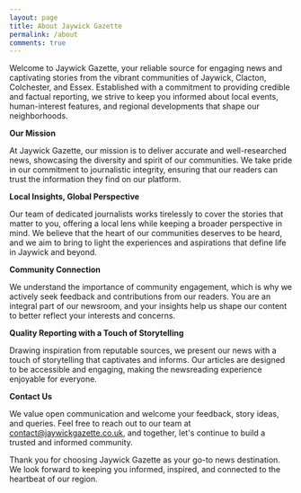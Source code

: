 ```yaml
---
layout: page
title: About Jaywick Gazette
permalink: /about
comments: true
---
```

<!--
<div class="row justify-content-between">
<div class="col-md-8 pr-5">

<p>This website is built with Jekyll and Mediumish template for Jekyll. It's for demonstration purposes, no real content can be found. Mediumish template for Jekyll is compatible with Github pages, in fact even this demo is created with Github Pages and hosted with Github.</p>

<p class="mb-5"><img class="shadow-lg" src="{{site.baseurl}}/assets/images/mediumish-jekyll-template.png" alt="jekyll template mediumish" /></p>
<h4>Documentation</h4>

<p>Please, read the docs <a href="https://bootstrapstarter.com/bootstrap-templates/template-mediumish-bootstrap-jekyll/">here</a>.</p>

<h4>Questions or bug reports?</h4>

<p>Head over to our <a href="https://github.com/wowthemesnet/mediumish-theme-jekyll">Github repository</a>!</p>

</div>

<div class="col-md-4">

<div class="sticky-top sticky-top-80">
<h5>Buy me a coffee</h5>

<p>Thank you for your support! Your donation helps me to maintain and improve <a target="_blank" href="https://github.com/wowthemesnet/mediumish-theme-jekyll">Mediumish <i class="fab fa-github"></i></a>.</p>

<a target="_blank" href="https://www.wowthemes.net/donate/" class="btn btn-danger">Buy me a coffee</a> <a target="_blank" href="https://bootstrapstarter.com/bootstrap-templates/template-mediumish-bootstrap-jekyll/" class="btn btn-warning">Documentation</a>

</div>
</div>
</div> -->

Welcome to Jaywick Gazette, your reliable source for engaging news and captivating stories from the vibrant communities of Jaywick, Clacton, Colchester, and Essex. Established with a commitment to providing credible and factual reporting, we strive to keep you informed about local events, human-interest features, and regional developments that shape our neighborhoods.

**Our Mission**

At Jaywick Gazette, our mission is to deliver accurate and well-researched news, showcasing the diversity and spirit of our communities. We take pride in our commitment to journalistic integrity, ensuring that our readers can trust the information they find on our platform.

**Local Insights, Global Perspective**

Our team of dedicated journalists works tirelessly to cover the stories that matter to you, offering a local lens while keeping a broader perspective in mind. We believe that the heart of our communities deserves to be heard, and we aim to bring to light the experiences and aspirations that define life in Jaywick and beyond.

**Community Connection**

We understand the importance of community engagement, which is why we actively seek feedback and contributions from our readers. You are an integral part of our newsroom, and your insights help us shape our content to better reflect your interests and concerns.

**Quality Reporting with a Touch of Storytelling**

Drawing inspiration from reputable sources, we present our news with a touch of storytelling that captivates and informs. Our articles are designed to be accessible and engaging, making the newsreading experience enjoyable for everyone.

**Contact Us**

We value open communication and welcome your feedback, story ideas, and queries. Feel free to reach out to our team at contact@jaywickgazette.co.uk, and together, let's continue to build a trusted and informed community.

Thank you for choosing Jaywick Gazette as your go-to news destination. We look forward to keeping you informed, inspired, and connected to the heartbeat of our region.
